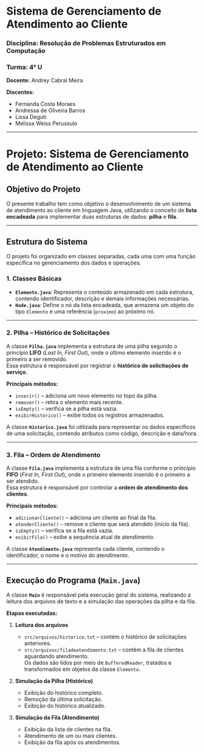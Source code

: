 # Sistema de Gerenciamento de Atendimento ao Cliente
### Disciplina: Resolução de Problemas Estruturados em Computação
### Turma: 4° U

**Docente:** Andrey Cabral Meira

**Discentes:**
* Fernanda Costa Moraes
* Andressa de Oliveira Barros
* Lissa Deguti
* Melissa Weiss Perussulo

---

# Projeto: Sistema de Gerenciamento de Atendimento ao Cliente

## Objetivo do Projeto

O presente trabalho tem como objetivo o desenvolvimento de um sistema de atendimento ao cliente em linguagem Java, utilizando o conceito de **lista encadeada** para implementar duas estruturas de dados: **pilha** e **fila**.


---

## Estrutura do Sistema

O projeto foi organizado em classes separadas, cada uma com uma função específica no gerenciamento dos dados e operações.

### 1. Classes Básicas

- **`Elemento.java`**: Representa o conteúdo armazenado em cada estrutura, contendo identificador, descrição e demais informações necessárias.
- **`Node.java`**: Define o nó da lista encadeada, que armazena um objeto do tipo `Elemento` e uma referência (`proximo`) ao próximo nó.

---

### 2. Pilha – Histórico de Solicitações

A classe **`Pilha.java`** implementa a estrutura de uma pilha segundo o princípio **LIFO** (*Last In, First Out*), onde o último elemento inserido é o primeiro a ser removido.  
Essa estrutura é responsável por registrar o **histórico de solicitações de serviço**.

**Principais métodos:**
- `inserir()` – adiciona um novo elemento no topo da pilha.
- `remover()` – retira o elemento mais recente.
- `isEmpty()` – verifica se a pilha está vazia.
- `exibirHistorico()` – exibe todos os registros armazenados.

A classe **`Historico.java`** foi utilizada para representar os dados específicos de uma solicitação, contendo atributos como código, descrição e data/hora.

---

### 3. Fila – Ordem de Atendimento

A classe **`Fila.java`** implementa a estrutura de uma fila conforme o princípio **FIFO** (*First In, First Out*), onde o primeiro elemento inserido é o primeiro a ser atendido.  
Essa estrutura é responsável por controlar a **ordem de atendimento dos clientes**.

**Principais métodos:**
- `adicionarCliente()` – adiciona um cliente ao final da fila.
- `atenderCliente()` – remove o cliente que será atendido (início da fila).
- `isEmpty()` – verifica se a fila está vazia.
- `exibirFila()` – exibe a sequência atual de atendimento.

A classe **`Atendimento.java`** representa cada cliente, contendo o identificador, o nome e o motivo do atendimento.

---

## Execução do Programa (`Main.java`)

A classe **`Main`** é responsável pela execução geral do sistema, realizando a leitura dos arquivos de texto e a simulação das operações da pilha e da fila.

**Etapas executadas:**

1. **Leitura dos arquivos**
    - `src/arquivos/historico.txt` – contém o histórico de solicitações anteriores.
    - `src/arquivos/filadeatendimento.txt` – contém a fila de clientes aguardando atendimento.  
      Os dados são lidos por meio de `BufferedReader`, tratados e transformados em objetos da classe `Elemento`.


2. **Simulação da Pilha (Histórico)**
    - Exibição do histórico completo.
    - Remoção da última solicitação.
    - Exibição do histórico atualizado.


3. **Simulação da Fila (Atendimento)**
    - Exibição da lista de clientes na fila.
    - Atendimento de um ou mais clientes.
    - Exibição da fila após os atendimentos.
